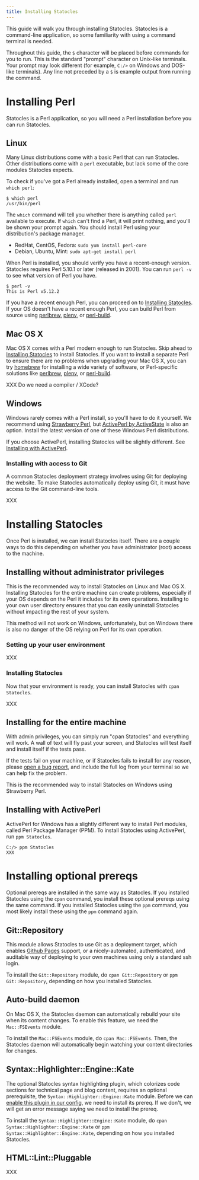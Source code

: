 ```yaml
---
title: Installing Statocles
---
```


This guide will walk you through installing Statocles. Statocles is a
command-line application, so some familiarity with using a command
terminal is needed. 

Throughout this guide, the `$` character will be placed before commands
for you to run. This is the standard "prompt" character on Unix-like
terminals. Your prompt may look different (for example, `C:/>` on
Windows and DOS-like terminals). Any line not preceded by a `$` is
example output from running the command.

# Installing Perl

Statocles is a Perl application, so you will need a Perl installation
before you can run Statocles.

## Linux

Many Linux distributions come with a basic Perl that can run Statocles.
Other distributions come with a `perl` executable, but lack some of the
core modules Statocles expects.

To check if you've got a Perl already installed, open a terminal and run
`which perl`:

```
$ which perl
/usr/bin/perl
```

The `which` command will tell you whether there is anything called
`perl` available to execute. If `which` can't find a Perl, it will print
nothing, and you'll be shown your prompt again. You should install Perl
using your distribution's package manager.

* RedHat, CentOS, Fedora: `sudo yum install perl-core`
* Debian, Ubuntu, Mint: `sudo apt-get install perl`

When Perl is installed, you should verify you have a recent-enough
version. Statocles requires Perl 5.10.1 or later (released in 2001). You
can run `perl -v` to see what version of Perl you have.

```
$ perl -v
This is Perl v5.12.2
```

If you have a recent enough Perl, you can proceed on to [Installing
Statocles](#Installing-Statocles). If your OS doesn't have a recent
enough Perl, you can build Perl from source using [perlbrew](),
[plenv](), or [perl-build]().

## Mac OS X

Mac OS X comes with a Perl modern enough to run Statocles. Skip ahead to
[Installing Statocles](#Installing-Statocles) to install Statocles. If
you want to install a separate Perl to ensure there are no problems when
upgrading your Mac OS X, you can try [homebrew]() for installing a wide
variety of software, or Perl-specific solutions like [perlbrew](),
[plenv](), or [perl-build]().

XXX Do we need a compiler / XCode?

## Windows

Windows rarely comes with a Perl install, so you'll have to do it
yourself. We recommend using [Strawberry Perl](), but [ActivePerl by
ActiveState]() is also an option. Install the latest version of one of
these Windows Perl distributions.

If you choose ActivePerl, installing Statocles will be slightly
different. See [Installing with ActivePerl]().

### Installing with access to Git

A common Statocles deployment strategy involves using Git for deploying
the website. To make Statocles automatically deploy using Git, it must
have access to the Git command-line tools.

XXX

# Installing Statocles

Once Perl is installed, we can install Statocles itself. There are a
couple ways to do this depending on whether you have administrator
(root) access to the machine.

## Installing without administrator privileges

This is the recommended way to install Statocles on Linux and Mac OS X.
Installing Statocles for the entire machine can create problems,
especially if your OS depends on the Perl it includes for its own
operations. Installing to your own user directory ensures that you can
easily uninstall Statocles without impacting the rest of your system.

This method will not work on Windows, unfortunately, but on Windows
there is also no danger of the OS relying on Perl for its own operation.

### Setting up your user environment

XXX

### Installing Statocles

Now that your environment is ready, you can install Statocles with `cpan
Statocles`.

XXX

## Installing for the entire machine

With admin privileges, you can simply run "cpan Statocles" and
everything will work. A wall of text will fly past your screen, and
Statocles will test itself and install itself if the tests pass.

If the tests fail on your machine, or if Statocles fails to install for
any reason, please [open a bug report](), and include the full log from
your terminal so we can help fix the problem.

This is the recommended way to install Statocles on Windows using
Strawberry Perl.

## Installing with ActivePerl

ActivePerl for Windows has a slightly different way to install Perl
modules, called Perl Package Manager (PPM). To install Statocles using
ActivePerl, run `ppm Statocles`.

```
C:/> ppm Statocles
XXX
```

# Installing optional prereqs

Optional prereqs are installed in the same way as Statocles. If you
installed Statocles using the `cpan` command, you install these optional
prereqs using the same command. If you installed Statocles using the
`ppm` command, you most likely install these using the `ppm` command
again.

## Git::Repository

This module allows Statocles to use Git as a deployment target, which
enables [Github Pages]() support, or a nicely-automated, authenticated,
and auditable way of deploying to your own machines using only a
standard ssh login.

To install the `Git::Repository` module, do `cpan Git::Repository` or
`ppm Git::Repository`, depending on how you installed Statocles.

## Auto-build daemon

On Mac OS X, the Statocles daemon can automatically rebuild your site
when its content changes. To enable this feature, we need the
`Mac::FSEvents` module.

To install the `Mac::FSEvents` module, do `cpan Mac::FSEvents`.
Then, the Statocles daemon will automatically begin watching your
content directories for changes.

## Syntax::Highlighter::Engine::Kate

The optional Statocles syntax highlighting plugin, which colorizes code
sections for technical page and blog content, requires an optional
prerequisite, the `Syntax::Highlighter::Engine::Kate` module. Before we
can [enable this plugin in our config](../config#Plugins), we need to
install its prereq. If we don't, we will get an error message saying we
need to install the prereq.

To install the `Syntax::Highlighter::Engine::Kate` module, do `cpan
Syntax::Highlighter::Engine::Kate` or `ppm
Syntax::Highlighter::Engine::Kate`, depending on how you installed
Statocles.

## HTML::Lint::Pluggable

XXX
